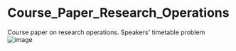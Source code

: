 # Course_Paper_Research_Operations
Course paper on research operations. Speakers' timetable problem
![image](https://user-images.githubusercontent.com/54958519/170785658-d23f724d-1eaf-4dd4-8241-6f9616ca7040.png)

